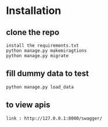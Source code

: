 # Installation
## clone the repo 
    install the requirements.txt
    python manage.py makemiragtions
    python manage.py migrate
## fill dummy data to test
    python manage.py load_data

## to view apis
    link : http://127.0.0.1:8000/swagger/  

